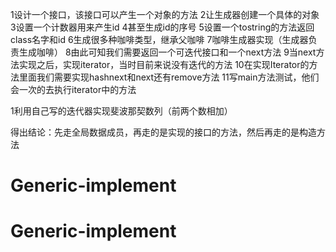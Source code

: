 1设计一个接口，该接口可以产生一个对象的方法
2让生成器创建一个具体的对象
3设置一个计数器用来产生id
4甚至生成id的序号
5设置一个tostring的方法返回class名字和id
6生成很多种咖啡类型，继承父咖啡
7咖啡生成器实现（生成器负责生成咖啡）
8由此可知我们需要返回一个可迭代接口和一个next方法
9当next方法实现之后，实现iterator，当时目前来说没有迭代的方法
10在实现Iterator的方法里面我们需要实现hashnext和next还有remove方法
11写main方法测试，他们会一次的去执行iterator中的方法

1利用自己写的迭代器实现斐波那契数列（前两个数相加）

得出结论：先走全局数据成员，再走的是实现的接口的方法，然后再走的是构造方法
# Generic-implement
# Generic-implement
